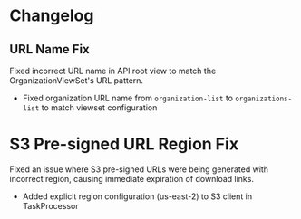 # Changelog

## URL Name Fix
Fixed incorrect URL name in API root view to match the OrganizationViewSet's URL pattern.

- Fixed organization URL name from `organization-list` to `organizations-list` to match viewset configuration 

# S3 Pre-signed URL Region Fix
Fixed an issue where S3 pre-signed URLs were being generated with incorrect region, causing immediate expiration of download links.

- Added explicit region configuration (us-east-2) to S3 client in TaskProcessor 